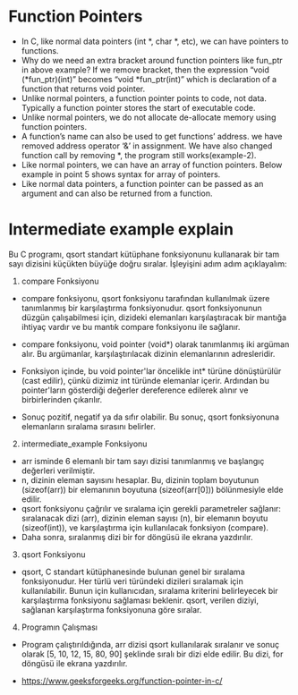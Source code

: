 # Function Pointers
- In C, like normal data pointers (int *, char *, etc), we can have pointers to functions.
- Why do we need an extra bracket around function pointers like fun_ptr in above example? If we remove bracket, then the expression “void (*fun_ptr)(int)” becomes “void *fun_ptr(int)” which is declaration of a function that returns void pointer. 
- Unlike normal pointers, a function pointer points to code, not data. Typically a function pointer stores the start of executable code.
- Unlike normal pointers, we do not allocate de-allocate memory using function pointers.
- A function’s name can also be used to get functions’ address. we have removed address operator ‘&’ in assignment. We have also changed function call by removing *, the program still works(example-2).
- Like normal pointers, we can have an array of function pointers. Below example in point 5 shows syntax for array of pointers.
- Like normal data pointers, a function pointer can be passed as an argument and can also be returned from a function.

# Intermediate example explain
Bu C programı, qsort standart kütüphane fonksiyonunu kullanarak bir tam sayı dizisini küçükten büyüğe doğru sıralar. İşleyişini adım adım açıklayalım:

1. compare Fonksiyonu
- compare fonksiyonu, qsort fonksiyonu tarafından kullanılmak üzere tanımlanmış bir karşılaştırma fonksiyonudur. qsort fonksiyonunun düzgün çalışabilmesi için, dizideki elemanları karşılaştıracak bir mantığa ihtiyaç vardır ve bu mantık compare fonksiyonu ile sağlanır.

- compare fonksiyonu, void pointer (void*) olarak tanımlanmış iki argüman alır. Bu argümanlar, karşılaştırılacak dizinin elemanlarının adresleridir.
- Fonksiyon içinde, bu void pointer'lar öncelikle int* türüne dönüştürülür (cast edilir), çünkü dizimiz int türünde elemanlar içerir. Ardından bu pointer'ların gösterdiği değerler dereference edilerek alınır ve birbirlerinden çıkarılır.
- Sonuç pozitif, negatif ya da sıfır olabilir. Bu sonuç, qsort fonksiyonuna elemanların sıralama sırasını belirler.
2. intermediate_example Fonksiyonu

- arr isminde 6 elemanlı bir tam sayı dizisi tanımlanmış ve başlangıç değerleri verilmiştir.
- n, dizinin eleman sayısını hesaplar. Bu, dizinin toplam boyutunun (sizeof(arr)) bir elemanının boyutuna (sizeof(arr[0])) bölünmesiyle elde edilir.
- qsort fonksiyonu çağrılır ve sıralama için gerekli parametreler sağlanır: sıralanacak dizi (arr), dizinin eleman sayısı (n), bir elemanın boyutu (sizeof(int)), ve karşılaştırma için kullanılacak fonksiyon (compare).
- Daha sonra, sıralanmış dizi bir for döngüsü ile ekrana yazdırılır.
3. qsort Fonksiyonu
- qsort, C standart kütüphanesinde bulunan genel bir sıralama fonksiyonudur. Her türlü veri türündeki dizileri sıralamak için kullanılabilir. Bunun için kullanıcıdan, sıralama kriterini belirleyecek bir karşılaştırma fonksiyonu sağlaması beklenir. qsort, verilen diziyi, sağlanan karşılaştırma fonksiyonuna göre sıralar.

4. Programın Çalışması
- Program çalıştırıldığında, arr dizisi qsort kullanılarak sıralanır ve sonuç olarak [5, 10, 12, 15, 80, 90] şeklinde sıralı bir dizi elde edilir. Bu dizi, for döngüsü ile ekrana yazdırılır.

- https://www.geeksforgeeks.org/function-pointer-in-c/